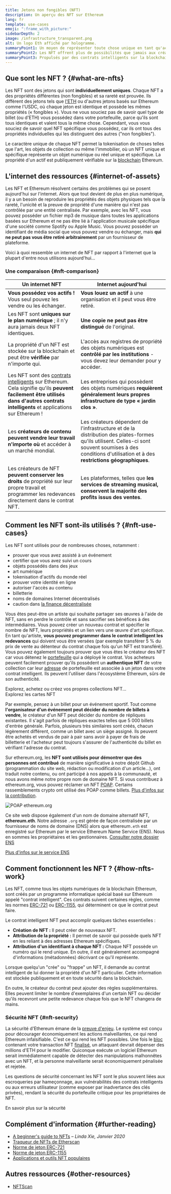 ```yaml
---
title: Jetons non fongibles (NFT)
description: Un aperçu des NFT sur Ethereum
lang: fr
template: use-cases
emoji: ":frame_with_picture:"
sidebarDepth: 2
image: /infrastructure_transparent.png
alt: Un logo Eth affiché par hologramme.
summaryPoint1: Un moyen de représenter toute chose unique en tant qu'actif Ethereum.
summaryPoint2: Les NFT offrent plus de possibilités que jamais aux créateurs de contenus.
summaryPoint3: Propulsés par des contrats intelligents sur la blockchain Ethereum.
---
```


## Que sont les NFT ? {#what-are-nfts}

Les NFT sont des jetons qui sont **individuellement uniques**. Chaque NFT a des propriétés différentes (non fongibles) et sa rareté est prouvée. Ils diffèrent des jetons tels que [l'ETH](/glossary/#ether) ou d'autres jetons basés sur Ethereum comme l'USDC, où chaque jeton est identique et possède les mêmes propriétés (« fongibles »). Vous ne vous souciez pas de savoir quel type de billet (ou d'ETH) vous possédez dans votre portefeuille, parce qu'ils sont tous identiques et valent tous la même chose. Cependant, vous vous souciez de savoir quel NFT spécifique vous possédez, car ils ont tous des propriétés individuelles qui les distinguent des autres ("non fongibles").

Le caractère unique de chaque NFT permet la tokenisation de choses telles que l'art, les objets de collection ou même l'immobilier, où un NFT unique et spécifique représente un objet numérique ou réel unique et spécifique. La propriété d'un actif est publiquement vérifiable sur la [blockchain](/glossary/#blockchain) Ethereum.

<YouTube id="Xdkkux6OxfM" />

## L'internet des ressources {#internet-of-assets}

Les NFT et Ethereum résolvent certains des problèmes qui se posent aujourd'hui sur l'internet. Alors que tout devient de plus en plus numérique, il y a un besoin de reproduire les propriétés des objets physiques tels que la rareté, l'unicité et la preuve de propriété d'une manière qui n'est pas contrôlée par une entité centralisée. Par exemple, avec les NFT, vous pouvez posséder un fichier mp3 de musique dans toutes les applications basées sur Ethereum et ne pas être lié à l'application musicale spécifique d'une société comme Spotify ou Apple Music. Vous pouvez posséder un identifiant de média social que vous pouvez vendre ou échanger, mais **qui ne peut pas vous être retiré arbitrairement** par un fournisseur de plateforme.

Voici à quoi ressemble un internet de NFT par rapport à l'internet que la plupart d'entre nous utilisons aujourd'hui...

### Une comparaison {#nft-comparison}

| Un internet NFT                                                                                                                                                                                                | Internet aujourd'hui                                                                                                                                                                                          |
| -------------------------------------------------------------------------------------------------------------------------------------------------------------------------------------------------------------- | ------------------------------------------------------------------------------------------------------------------------------------------------------------------------------------------------------------- |
| **Vous possédez vos actifs !** Vous seul pouvez les vendre ou les échanger.                                                                                                                                    | **Vous louez un actif** à une organisation et il peut vous être retiré.                                                                                                                                       |
| Les NFT sont **uniques sur le plan numérique** ; il n'y aura jamais deux NFT identiques.                                                                                                                       | **Une copie ne peut pas être distingué** de l'original.                                                                                                                                                       |
| La propriété d'un NFT est stockée sur la blockchain et peut être **vérifiée** par n'importe qui.                                                                                                               | L'accès aux registres de propriété des objets numériques est **contrôlé par les institutions** - vous devez leur demander pour y accéder.                                                                     |
| Les NFT sont des [contrats intelligents](/glossary/#smart-contract) sur Ethereum. Cela signifie qu'ils **peuvent facilement être utilisés dans d'autres contrats intelligents** et applications sur Ethereum ! | Les entreprises qui possèdent des objets numériques **requièrent généralement leurs propres infrastructure de type « jardin clos »**.                                                                         |
| Les **créateurs de contenu peuvent vendre leur travail n'importe où** et accéder à un marché mondial.                                                                                                          | Les créateurs dépendent de l'infrastructure et de la distribution des plates-formes qu'ils utilisent. Celles-ci sont souvent soumises à des conditions d'utilisation et à des **restrictions géographiques**. |
| Les créateurs de NFT **peuvent conserver les droits** de propriété sur leur propre travail et programmer les redevances directement dans le contrat NFT.                                                       | Les plateformes, telles que **les services de streaming musical, conservent la majorité des profits issus des ventes**.                                                                                       |

## Comment les NFT sont-ils utilisés ? {#nft-use-cases}

Les NFT sont utilisés pour de nombreuses choses, notamment :

- prouver que vous avez assisté à un événement
- certifier que vous avez suivi un cours
- objets possédés dans des jeux
- art numérique
- tokenisation d'actifs du monde réel
- prouver votre identité en ligne
- autoriser l'accès au contenu
- billetterie
- noms de domaines Internet décentralisés
- caution dans [la finance décentralisée](/glossary/#defi)

Vous êtes peut-être un artiste qui souhaite partager ses œuvres à l'aide de NFT, sans en perdre le contrôle et sans sacrifier ses bénéfices à des intermédiaires. Vous pouvez créer un nouveau contrat et spécifier le nombre de NFT, leurs propriétés et un lien vers une œuvre d'art spécifique. En tant qu'artiste, **vous pouvez programmer dans le contrat intelligent les redevances** qui doivent vous être versées (par exemple transférer 5 % du prix de vente au détenteur du contrat chaque fois qu'un NFT est transféré). Vous pouvez également toujours prouver que vous êtes le créateur des NFT car vous détenez le [portefeuille](/glossary/#wallet) qui a déployé le contrat. Vos acheteurs peuvent facilement prouver qu'ils possèdent un **authentique NFT** de votre collection car leur [adresse](/glossary/#address) de portefeuille est associée à un jeton dans votre contrat intelligent. Ils peuvent l'utiliser dans l'écosystème Ethereum, sûrs de son authenticité.

<InfoBanner shouldSpaceBetween emoji=":eyes:" mt="8">
  <div>Explorez, achetez ou créez vos propres collections NFT...</div>
  <ButtonLink to="/dapps/?category=collectibles#explore">
    Explorez les cartes NFT
  </ButtonLink>
</InfoBanner>

Par exemple, pensez à un billet pour un événement sportif. Tout comme **l'organisateur d'un événement peut décider du nombre de billets à vendre**, le créateur d'un NFT peut décider du nombre de répliques existantes. Il s'agit parfois de répliques exactes telles que 5 000 billets d'entrée générale. Parfois, plusieurs très similaires sont créés, chacun légèrement différent, comme un billet avec un siège assigné. Ils peuvent être achetés et vendus de pair à pair sans avoir à payer de frais de billetterie et l'acheteur peut toujours s'assurer de l'authenticité du billet en vérifiant l'adresse du contrat.

Sur ethereum.org, les **NFT sont utilisés pour démontrer que des personnes ont contribué** de manière significative à notre dépôt Github (programmation du site web, rédaction ou modification d'un article...), ont traduit notre contenu, ou ont participé à nos appels à la communauté, et nous avons même notre propre nom de domaine NFT. Si vous contribuez à ethereum.org, vous pouvez réclamer un NFT [POAP](/glossary/#poap). Certains rassemblements crypto ont utilisé des POAP comme billets. [Plus d'infos sur la contribution](/contributing/#poap).

![POAP ethereum.org](./poap.png)

Ce site web dispose également d'un nom de domaine alternatif NFT, **ethereum.eth**. Notre adresse `.org` est gérée de façon centralisée par un fournisseur de noms de domaine (DNS) alors que ethereum`.eth` est enregistré sur Ethereum par le service Ethereum Name Service (ENS). Nous en sommes les propriétaires et les gestionnaires. [Consulter notre dossier ENS](https://app.ens.domains/name/ethereum.eth)

[Plus d'infos sur le service ENS](https://app.ens.domains)

<Divider />

## Comment fonctionnent les NFT ? {#how-nfts-work}

Les NFT, comme tous les objets numériques de la blockchain Ethereum, sont créés par un programme informatique spécial basé sur Ethereum appelé "contrat intelligent". Ces contrats suivent certaines règles, comme les normes [ERC-721](/glossary/#erc-721) ou [ERC-1155](/glossary/#erc-1155), qui déterminent ce que le contrat peut faire.

Le contrat intelligent NFT peut accomplir quelques tâches essentielles :

- **Création de NFT :** Il peut créer de nouveaux NFT.
- **Attribution de la propriété :** Il permet de savoir qui possède quels NFT en les reliant à des adresses Ethereum spécifiques.
- **Attribution d'un identifiant à chaque NFT :** Chaque NFT possède un numéro qui le rend unique. En outre, il est généralement accompagné d'informations (métadonnées) décrivant ce qu'il représente.

Lorsque quelqu'un "crée" ou "frappe" un NFT, il demande au contrat intelligent de lui donner la propriété d'un NFT particulier. Cette information est stockée publiquement et en toute sécurité dans la blockchain.

En outre, le créateur du contrat peut ajouter des règles supplémentaires. Elles peuvent limiter le nombre d'exemplaires d'un certain NFT ou décider qu'ils recevront une petite redevance chaque fois que le NFT changera de mains.

### Sécurité NFT {#nft-security}

La sécurité d'Ethereum émane de la [preuve d'enjeu](/glossary/#pos). Le système est conçu pour décourager économiquement les actions malveillantes, ce qui rend Ethereum infalsifiable. C'est ce qui rend les NFT possibles. Une fois le [bloc](/glossary/#block) contenant votre transaction NFT [finalisé](/glossary/#finality), un attaquant devrait dépenser des millions d'ETH pour le modifier. Quiconque exécute un logiciel Ethereum serait immédiatement capable de détecter des manipulations malhonnêtes avec un NFT, et la personne malveillante serait économiquement pénalisée et rejetée.

Les questions de sécurité concernant les NFT sont le plus souvent liées aux escroqueries par hameçonnage, aux vulnérabilités des contrats intelligents ou aux erreurs utilisateur (comme exposer par inadvertance des clés privées), rendant la sécurité du portefeuille critique pour les propriétaires de NFT.

<ButtonLink to="/security/">
  En savoir plus sur la sécurité
</ButtonLink>

## Complément d'information {#further-reading}

- [A beginner's guide to NFTs](https://linda.mirror.xyz/df649d61efb92c910464a4e74ae213c4cab150b9cbcc4b7fb6090fc77881a95d) – _Linda Xie, Janvier 2020_
- [Traqueur de NFTs de Etherscan](https://etherscan.io/nft-top-contracts)
- [Norme de jeton ERC-721](/developers/docs/standards/tokens/erc-721/)
- [Norme de jeton ERC-1155](/developers/docs/standards/tokens/erc-1155/)
- [Applications et outils NFT populaires](https://www.ethereum-ecosystem.com/blockchains/ethereum/nfts)

## Autres ressources {#other-resources}

- [NFTScan](https://nftscan.com/)

<Divider />

<QuizWidget quizKey="nfts" />
